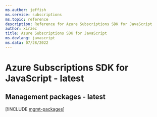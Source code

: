 ```yaml
---
ms.author: jeffish
ms.service: subscriptions
ms.topic: reference
description: Reference for Azure Subscriptions SDK for JavaScript
author: xirzec
title: Azure Subscriptions SDK for JavaScript
ms.devlang: javascript
ms.data: 07/28/2022
---
```

# Azure Subscriptions SDK for JavaScript - latest

## Management packages - latest
[!INCLUDE [mgmt-packages](subscriptions-mgmt-index.md)]